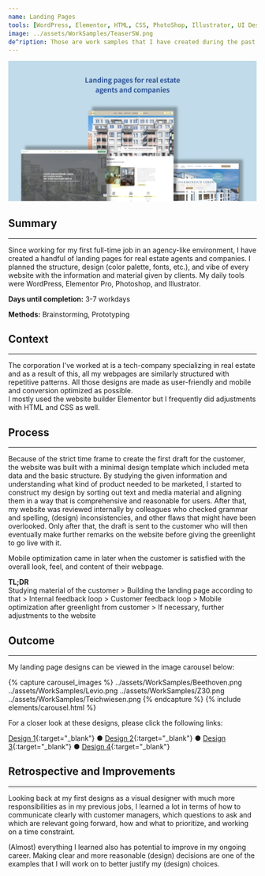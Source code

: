 ```yaml
---
name: Landing Pages
tools: [WordPress, Elementor, HTML, CSS, PhotoShop, Illustrator, UI Design]
image: ../assets/WorkSamples/TeaserSW.png
de^ription: Those are work samples that I have created during the past 6 months
---
```


![Image teaser of landing pages](../assets/WorkSamples/SWork.png)

## Summary
---
Since working for my first full-time job in an agency-like environment, I have created a handful of landing pages for real estate agents and companies. I planned the structure, design (color palette, fonts, etc.), and vibe of every website with the information and material given by clients. My daily tools were WordPress, Elementor Pro, Photoshop, and Illustrator.

**Days until completion:** 3-7 workdays

**Methods:** Brainstorming, Prototyping

## Context
---
The corporation I've worked at is a tech-company specializing in real estate and as a result of this, all my webpages are similarly structured with repetitive patterns. All those designs are made as user-friendly and mobile and conversion optimized as possible. <br>
I mostly used the website builder Elementor but I frequently did adjustments with HTML and CSS as well.

## Process
---
Because of the strict time frame to create the first draft for the customer, the website was built with a minimal design template which included meta data and the basic structure. By studying the given information and understanding what kind of product needed to be marketed, I started to construct my design by sorting out text and media material and aligning them in a way that is comprehensive and reasonable for users. After that, my website was reviewed internally by colleagues who checked grammar and spelling, (design) inconsistencies, and other flaws that might have been overlooked. Only after that, the draft is sent to the customer who will then eventually make further remarks on the website before giving the greenlight to go live with it. 

Mobile optimization came in later when the customer is satisfied with the overall look, feel, and content of their webpage.

**TL;DR** <br>
Studying material of the customer > Building the landing page according to that > Internal feedback loop > Customer feedback loop > Mobile optimization after greenlight from customer > If necessary, further adjustments to the website

## Outcome
---
My landing page designs can be viewed in the image carousel below:

{% capture carousel_images %}
../assets/WorkSamples/Beethoven.png
../assets/WorkSamples/Levio.png
../assets/WorkSamples/Z30.png
../assets/WorkSamples/Teichwiesen.png
{% endcapture %}
{% include elements/carousel.html %}

For a closer look at these designs, please click the following links:

[Design 1](../assets/WorkSamples/Beethoven.png){:target="_blank"}  ● 
[Design 2](../assets/WorkSamples/Levio.png){:target="_blank"} ● 
[Design 3](../assets/WorkSamples/Z30.png){:target="_blank"} ● 
[Design 4](../assets/WorkSamples/Teichwiesen.png){:target="_blank"}

## Retrospective and Improvements
---
Looking back at my first designs as a visual designer with much more responsibilities as in my previous jobs, I learned a lot in terms of how to communicate clearly with customer managers, which questions to ask and which are relevant going forward, how and what to prioritize, and working on a time constraint.

(Almost) everything I learned also has potential to improve in my ongoing career. Making clear and more reasonable (design) decisions are one of the examples that I will work on to better justify my (design) choices.